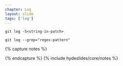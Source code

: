 ```yaml
---
chapter: Log
layout: slide
tags: ['log']
---
```


	git log -S<string-in-patch>

	git log --grep="regex-pattern"


{% capture notes %}
	
{% endcapture %}
{% include hydeslides/core/notes %}
